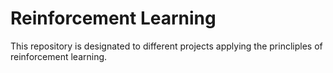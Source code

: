# Reinforcement Learning

This repository is designated to different projects applying the princliples of reinforcement learning.
